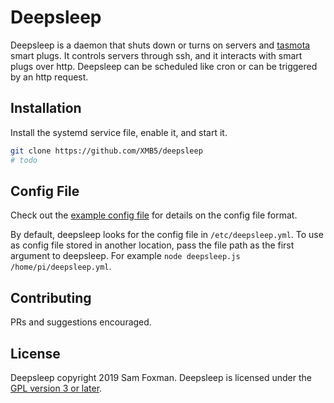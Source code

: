 # Deepsleep

Deepsleep is a daemon that shuts down or turns on servers and [tasmota](https://github.com/arendst/Sonoff-Tasmota) smart plugs.
It controls servers through ssh, and it interacts with smart plugs over http.
Deepsleep can be scheduled like cron or can be triggered by an http request.

## Installation

Install the systemd service file, enable it, and start it.

```bash
git clone https://github.com/XMB5/deepsleep
# todo
```

## Config File

Check out the [example config file](config.yml) for details on the config file format.

By default, deepsleep looks for the config file in `/etc/deepsleep.yml`.
To use as config file stored in another location, pass the file path as the first argument to deepsleep.
For example `node deepsleep.js /home/pi/deepsleep.yml`.

## Contributing
PRs and suggestions encouraged.

## License
Deepsleep copyright 2019 Sam Foxman. Deepsleep is licensed under the [GPL version 3 or later](LICENSE).